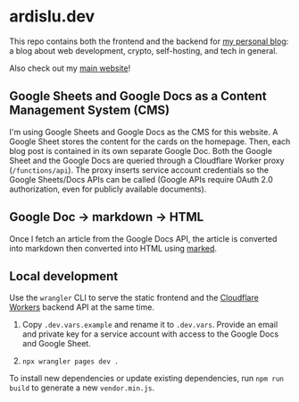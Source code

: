 # ardislu.dev

This repo contains both the frontend and the backend for [my personal blog](https://ardislu.dev): a blog about web development, crypto, self-hosting, and tech in general.

Also check out my [main website](https://ardis.lu)!

## Google Sheets and Google Docs as a Content Management System (CMS)

I'm using Google Sheets and Google Docs as the CMS for this website. A Google Sheet stores the content for the cards on the homepage. Then, each blog post is contained in its own separate Google Doc. Both the Google Sheet and the Google Docs are queried through a Cloudflare Worker proxy (`/functions/api`). The proxy inserts service account credentials so the Google Sheets/Docs APIs can be called (Google APIs require OAuth 2.0 authorization, even for publicly available documents).

## Google Doc -> markdown -> HTML

Once I fetch an article from the Google Docs API, the article is converted into markdown then converted into HTML using [marked](https://marked.js.org).

## Local development

Use the `wrangler` CLI to serve the static frontend and the [Cloudflare Workers](https://workers.cloudflare.com/) backend API at the same time.

1. Copy `.dev.vars.example` and rename it to `.dev.vars`. Provide an email and private key for a service account with access to the Google Docs and Google Sheet.

2. `npx wrangler pages dev .`

To install new dependencies or update existing dependencies, run `npm run build` to generate a new `vendor.min.js`.
